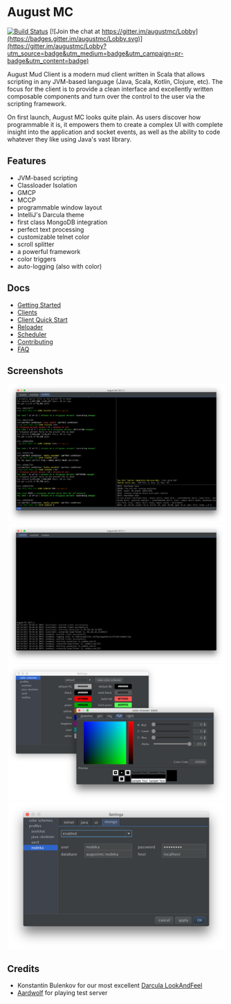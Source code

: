 # August MC
[![Build Status](https://travis-ci.org/austinmiller/augustmc.svg?branch=master)](https://travis-ci.org/austinmiller/augustmc)
[![Join the chat at https://gitter.im/augustmc/Lobby](https://badges.gitter.im/augustmc/Lobby.svg)](https://gitter.im/augustmc/Lobby?utm_source=badge&utm_medium=badge&utm_campaign=pr-badge&utm_content=badge)

August Mud Client is a modern mud client written in Scala that allows scripting in 
any JVM-based language (Java, Scala, Kotlin, Clojure, etc).  The focus for the client
is to provide a clean interface and excellently written composable components and
turn over the control to the user via the scripting framework.

On first launch, August MC looks quite plain.  As users discover how programmable it
is, it empowers them to create a complex UI with complete insight into the application
and socket events, as well as the ability to code whatever they like using Java's
vast library.

## Features

* JVM-based scripting
* Classloader Isolation
* GMCP
* MCCP
* programmable window layout
* IntelliJ's Darcula theme
* first class MongoDB integration
* perfect text processing
* customizable telnet color
* scroll splitter
* a powerful framework
* color triggers
* auto-logging (also with color)

## Docs

* [Getting Started](docs/getting-started.md)
* [Clients](docs/clients.md)
* [Client Quick Start](docs/client-quick-start.md)
* [Reloader](docs/reloader.md)
* [Scheduler](docs/scheduler.md)
* [Contributing](docs/contributing.md)
* [FAQ](docs/faq.md)

## Screenshots

![Client UI](docs/screenshots/client-ui.png)
![System Log](docs/screenshots/system-log.png)
![Color Settings](docs/screenshots/color-settings.png)
![Mongo Settings](docs/screenshots/mongo-settings.png)

## Credits

* Konstantin Bulenkov for our most excellent [Darcula LookAndFeel](https://github.com/bulenkov/Darcula)
* [Aardwolf](http://aardmud.org) for playing test server
